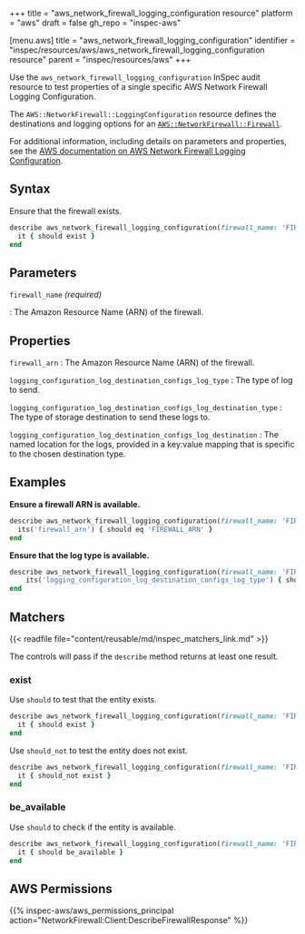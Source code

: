 +++
title = "aws_network_firewall_logging_configuration resource"
platform = "aws"
draft = false
gh_repo = "inspec-aws"

[menu.aws]
title = "aws_network_firewall_logging_configuration"
identifier = "inspec/resources/aws/aws_network_firewall_logging_configuration resource"
parent = "inspec/resources/aws"
+++

Use the `aws_network_firewall_logging_configuration` InSpec audit resource to test properties of a single specific AWS Network Firewall Logging Configuration.

The `AWS::NetworkFirewall::LoggingConfiguration` resource defines the destinations and logging options for an [`AWS::NetworkFirewall::Firewall`](https://docs.aws.amazon.com/AWSCloudFormation/latest/UserGuide/aws-resource-networkfirewall-firewall.html).

For additional information, including details on parameters and properties, see the [AWS documentation on AWS Network Firewall Logging Configuration](https://docs.aws.amazon.com/AWSCloudFormation/latest/UserGuide/aws-resource-networkfirewall-loggingconfiguration.html).

## Syntax

Ensure that the firewall exists.

```ruby
describe aws_network_firewall_logging_configuration(firewall_name: 'FIREWALL_NAME') do
  it { should exist }
end
```

## Parameters

`firewall_name` _(required)_

: The Amazon Resource Name (ARN) of the firewall.

## Properties

`firewall_arn`
: The Amazon Resource Name (ARN) of the firewall.

`logging_configuration_log_destination_configs_log_type`
: The type of log to send.

`logging_configuration_log_destination_configs_log_destination_type`
: The type of storage destination to send these logs to.

`logging_configuration_log_destination_configs_log_destination`
: The named location for the logs, provided in a key:value mapping that is specific to the chosen destination type.

## Examples

**Ensure a firewall ARN is available.**

```ruby
describe aws_network_firewall_logging_configuration(firewall_name: 'FIREWALL_NAME') do
  its('firewall_arn') { should eq 'FIREWALL_ARN' }
end
```

**Ensure that the log type is available.**

```ruby
describe aws_network_firewall_logging_configuration(firewall_name: 'FIREWALL_NAME') do
    its('logging_configuration_log_destination_configs_log_type') { should eq 'LOG_TYPE' }
end
```

## Matchers

{{< readfile file="content/reusable/md/inspec_matchers_link.md" >}}

The controls will pass if the `describe` method returns at least one result.

### exist

Use `should` to test that the entity exists.

```ruby
describe aws_network_firewall_logging_configuration(firewall_name: 'FIREWALL_NAME') do
  it { should exist }
end
```

Use `should_not` to test the entity does not exist.

```ruby
describe aws_network_firewall_logging_configuration(firewall_name: 'FIREWALL_NAME') do
  it { should_not exist }
end
```

### be_available

Use `should` to check if the entity is available.

```ruby
describe aws_network_firewall_logging_configuration(firewall_name: 'FIREWALL_NAME') do
  it { should be_available }
end
```

## AWS Permissions

{{% inspec-aws/aws_permissions_principal action="NetworkFirewall:Client:DescribeFirewallResponse" %}}
